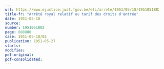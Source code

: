 ```yaml
---
url: https://www.ejustice.just.fgov.be/eli/arrete/1951/05/18/1951051802/justel
title-fr: "Arrêté royal relatif au tarif des droits d'entrée"
date: 1951-05-18
source:
number: 1951051802
page: 888888
case: 1951-05-18/02
publication: 1951-05-27
starts:
modifies:
pdf-original:
pdf-consolidated:
---
```


